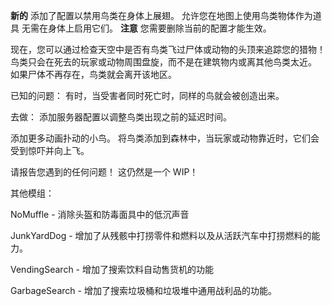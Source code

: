 **新的**
添加了配置以禁用鸟类在身体上展翅。
允许您在地图上使用鸟类物体作为道具
无需在身体上启用它们。
**注意** 您需要删除当前的配置才能生效。

现在，您可以通过检查天空中是否有鸟类飞过尸体或动物的头顶来追踪您的猎物！
鸟类只会在死去的玩家或动物周围盘旋，而不是在建筑物内或离其他鸟类太近。
如果尸体不再存在，鸟类就会离开该地区。

已知的问题：
有时，当受害者同时死亡时，同样的鸟就会被创造出来。

去做：
添加服务器配置以调整鸟类出现之前的延迟时间。

添加更多动画扑动的小鸟。
将鸟类添加到森林中，当玩家或动物靠近时，它们会受到惊吓并向上飞。

请报告您遇到的任何问题！
这仍然是一个 WIP！

其他模组：

NoMuffle - 消除头盔和防毒面具中的低沉声音

JunkYardDog - 增加了从残骸中打捞零件和燃料以及从活跃汽车中打捞燃料的能力。

VendingSearch - 增加了搜索饮料自动售货机的功能

GarbageSearch - 增加了搜索垃圾桶和垃圾堆中通用战利品的功能。